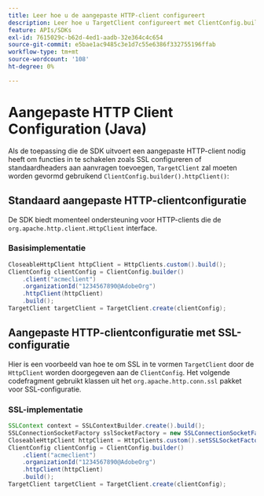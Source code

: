 ```yaml
---
title: Leer hoe u de aangepaste HTTP-client configureert
description: Leer hoe u TargetClient configureert met ClientConfig.builder().httpClient().
feature: APIs/SDKs
exl-id: 7615029c-b62d-4ed1-aadb-32e364c4c654
source-git-commit: e5bae1ac9485c3e1d7c55e6386f332755196ffab
workflow-type: tm+mt
source-wordcount: '108'
ht-degree: 0%

---
```


# Aangepaste HTTP Client Configuration (Java)

Als de toepassing die de SDK uitvoert een aangepaste HTTP-client nodig heeft om functies in te schakelen zoals SSL configureren of standaardheaders aan aanvragen toevoegen, `TargetClient` zal moeten worden gevormd gebruikend `ClientConfig.builder().httpClient()`:

## Standaard aangepaste HTTP-clientconfiguratie

De SDK biedt momenteel ondersteuning voor HTTP-clients die de `org.apache.http.client.HttpClient` interface.

### Basisimplementatie

```java {line-numbers="true"}
CloseableHttpClient httpClient = HttpClients.custom().build();
ClientConfig clientConfig = ClientConfig.builder()
    .client("acmeclient")
    .organizationId("1234567890@AdobeOrg")
    .httpClient(httpClient)
    .build();
TargetClient targetClient = TargetClient.create(clientConfig);
```

## Aangepaste HTTP-clientconfiguratie met SSL-configuratie

Hier is een voorbeeld van hoe te om SSL in te vormen `TargetClient` door de `HttpClient` worden doorgegeven aan de `ClientConfig`. Het volgende codefragment gebruikt klassen uit het `org.apache.http.conn.ssl` pakket voor SSL-configuratie.

### SSL-implementatie

```java {line-numbers="true"}
SSLContext context = SSLContextBuilder.create().build();
SSLConnectionSocketFactory sslSocketFactory = new SSLConnectionSocketFactory(context);
CloseableHttpClient httpClient = HttpClients.custom().setSSLSocketFactory(sslSocketFactory).build();
ClientConfig clientConfig = ClientConfig.builder()
    .client("acmeclient")
    .organizationId("1234567890@AdobeOrg")
    .httpClient(httpClient)
    .build();
TargetClient targetClient = TargetClient.create(clientConfig);
```
